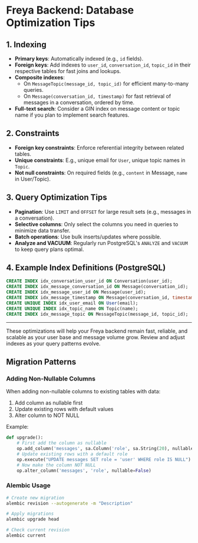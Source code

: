 # Freya Backend: Database Optimization Tips

## 1. Indexing
- **Primary keys**: Automatically indexed (e.g., `id` fields).
- **Foreign keys**: Add indexes to `user_id`, `conversation_id`, `topic_id` in their respective tables for fast joins and lookups.
- **Composite indexes**:
  - On `MessageTopic(message_id, topic_id)` for efficient many-to-many queries.
  - On `Message(conversation_id, timestamp)` for fast retrieval of messages in a conversation, ordered by time.
- **Full-text search**: Consider a GIN index on message content or topic name if you plan to implement search features.

## 2. Constraints
- **Foreign key constraints**: Enforce referential integrity between related tables.
- **Unique constraints**: E.g., unique email for `User`, unique topic names in `Topic`.
- **Not null constraints**: On required fields (e.g., `content` in Message, `name` in User/Topic).

## 3. Query Optimization Tips
- **Pagination**: Use `LIMIT` and `OFFSET` for large result sets (e.g., messages in a conversation).
- **Selective columns**: Only select the columns you need in queries to minimize data transfer.
- **Batch operations**: Use bulk inserts/updates where possible.
- **Analyze and VACUUM**: Regularly run PostgreSQL's `ANALYZE` and `VACUUM` to keep query plans optimal.

## 4. Example Index Definitions (PostgreSQL)
```sql
CREATE INDEX idx_conversation_user_id ON Conversation(user_id);
CREATE INDEX idx_message_conversation_id ON Message(conversation_id);
CREATE INDEX idx_message_user_id ON Message(user_id);
CREATE INDEX idx_message_timestamp ON Message(conversation_id, timestamp);
CREATE UNIQUE INDEX idx_user_email ON User(email);
CREATE UNIQUE INDEX idx_topic_name ON Topic(name);
CREATE INDEX idx_message_topic ON MessageTopic(message_id, topic_id);
```

---

These optimizations will help your Freya backend remain fast, reliable, and scalable as your user base and message volume grow. Review and adjust indexes as your query patterns evolve.

## Migration Patterns

### Adding Non-Nullable Columns
When adding non-nullable columns to existing tables with data:
1. Add column as nullable first
2. Update existing rows with default values
3. Alter column to NOT NULL

Example:
```python
def upgrade():
    # First add the column as nullable
    op.add_column('messages', sa.Column('role', sa.String(20), nullable=True))
    # Update existing rows with a default role
    op.execute("UPDATE messages SET role = 'user' WHERE role IS NULL")
    # Now make the column NOT NULL
    op.alter_column('messages', 'role', nullable=False)
```

### Alembic Usage
```bash
# Create new migration
alembic revision --autogenerate -m "Description"

# Apply migrations
alembic upgrade head

# Check current revision
alembic current
```
